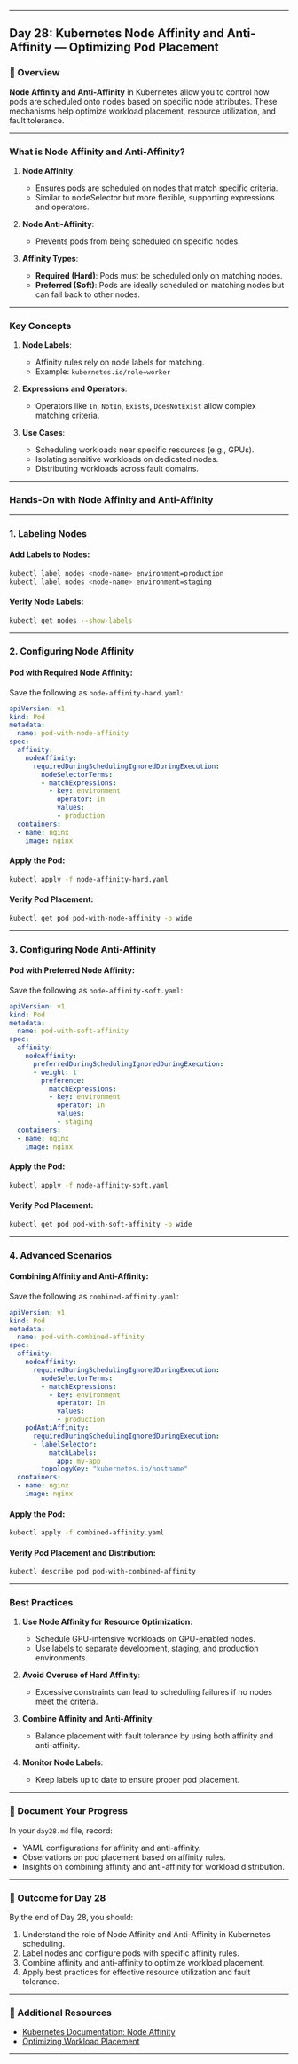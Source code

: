 ﻿---

## Day 28: Kubernetes Node Affinity and Anti-Affinity — Optimizing Pod Placement

### 📘 Overview

**Node Affinity and Anti-Affinity** in Kubernetes allow you to control how pods are scheduled onto nodes based on specific node attributes. These mechanisms help optimize workload placement, resource utilization, and fault tolerance.

---


### What is Node Affinity and Anti-Affinity?

1. **Node Affinity**:
   - Ensures pods are scheduled on nodes that match specific criteria.
   - Similar to nodeSelector but more flexible, supporting expressions and operators.

2. **Node Anti-Affinity**:
   - Prevents pods from being scheduled on specific nodes.

3. **Affinity Types**:
   - **Required (Hard)**: Pods must be scheduled only on matching nodes.
   - **Preferred (Soft)**: Pods are ideally scheduled on matching nodes but can fall back to other nodes.

---

### Key Concepts

1. **Node Labels**:
   - Affinity rules rely on node labels for matching.
   - Example: `kubernetes.io/role=worker`

2. **Expressions and Operators**:
   - Operators like `In`, `NotIn`, `Exists`, `DoesNotExist` allow complex matching criteria.

3. **Use Cases**:
   - Scheduling workloads near specific resources (e.g., GPUs).
   - Isolating sensitive workloads on dedicated nodes.
   - Distributing workloads across fault domains.

---


### Hands-On with Node Affinity and Anti-Affinity

---

### 1. Labeling Nodes

#### Add Labels to Nodes:
```bash
kubectl label nodes <node-name> environment=production
kubectl label nodes <node-name> environment=staging
```

#### Verify Node Labels:
```bash
kubectl get nodes --show-labels
```

---

### 2. Configuring Node Affinity

#### Pod with Required Node Affinity:
Save the following as `node-affinity-hard.yaml`:

```yaml
apiVersion: v1
kind: Pod
metadata:
  name: pod-with-node-affinity
spec:
  affinity:
    nodeAffinity:
      requiredDuringSchedulingIgnoredDuringExecution:
        nodeSelectorTerms:
        - matchExpressions:
          - key: environment
            operator: In
            values:
            - production
  containers:
  - name: nginx
    image: nginx
```

#### Apply the Pod:
```bash
kubectl apply -f node-affinity-hard.yaml
```

#### Verify Pod Placement:
```bash
kubectl get pod pod-with-node-affinity -o wide
```

---

### 3. Configuring Node Anti-Affinity

#### Pod with Preferred Node Affinity:
Save the following as `node-affinity-soft.yaml`:

```yaml
apiVersion: v1
kind: Pod
metadata:
  name: pod-with-soft-affinity
spec:
  affinity:
    nodeAffinity:
      preferredDuringSchedulingIgnoredDuringExecution:
      - weight: 1
        preference:
          matchExpressions:
          - key: environment
            operator: In
            values:
            - staging
  containers:
  - name: nginx
    image: nginx
```

#### Apply the Pod:
```bash
kubectl apply -f node-affinity-soft.yaml
```

#### Verify Pod Placement:
```bash
kubectl get pod pod-with-soft-affinity -o wide
```

---

### 4. Advanced Scenarios

#### Combining Affinity and Anti-Affinity:
Save the following as `combined-affinity.yaml`:

```yaml
apiVersion: v1
kind: Pod
metadata:
  name: pod-with-combined-affinity
spec:
  affinity:
    nodeAffinity:
      requiredDuringSchedulingIgnoredDuringExecution:
        nodeSelectorTerms:
        - matchExpressions:
          - key: environment
            operator: In
            values:
            - production
    podAntiAffinity:
      requiredDuringSchedulingIgnoredDuringExecution:
      - labelSelector:
          matchLabels:
            app: my-app
        topologyKey: "kubernetes.io/hostname"
  containers:
  - name: nginx
    image: nginx
```

#### Apply the Pod:
```bash
kubectl apply -f combined-affinity.yaml
```

#### Verify Pod Placement and Distribution:
```bash
kubectl describe pod pod-with-combined-affinity
```

---

### Best Practices

1. **Use Node Affinity for Resource Optimization**:
   - Schedule GPU-intensive workloads on GPU-enabled nodes.
   - Use labels to separate development, staging, and production environments.

2. **Avoid Overuse of Hard Affinity**:
   - Excessive constraints can lead to scheduling failures if no nodes meet the criteria.

3. **Combine Affinity and Anti-Affinity**:
   - Balance placement with fault tolerance by using both affinity and anti-affinity.

4. **Monitor Node Labels**:
   - Keep labels up to date to ensure proper pod placement.

---

### 📝 Document Your Progress

In your `day28.md` file, record:
- YAML configurations for affinity and anti-affinity.
- Observations on pod placement based on affinity rules.
- Insights on combining affinity and anti-affinity for workload distribution.

---

### 🎯 Outcome for Day 28

By the end of Day 28, you should:
1. Understand the role of Node Affinity and Anti-Affinity in Kubernetes scheduling.
2. Label nodes and configure pods with specific affinity rules.
3. Combine affinity and anti-affinity to optimize workload placement.
4. Apply best practices for effective resource utilization and fault tolerance.

---

### 🔗 Additional Resources

- [Kubernetes Documentation: Node Affinity](https://kubernetes.io/docs/concepts/scheduling-eviction/assign-pod-node/#node-affinity)
- [Optimizing Workload Placement](https://kubernetes.io/docs/concepts/scheduling-eviction/)

---